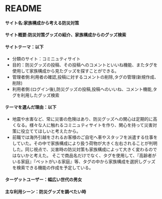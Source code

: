 # README

#### サイト名:家族構成から考える防災対策

#### サイト概要:防災対策グッズの紹介、家族構成からのグッズ検索

#### サイトテーマ：以下
* 分類のサイト：コミニュティサイト
* 目的：防災グッズの投稿、その投稿へのコメントといいね機能、またタグを使用して家族構成から見たグッズを探すことができる。
* 管理者側:利用者の確認,投稿に対するコメントの削除,タグの管理(新規作成、削除)
* 利用者側:(ログイン後),防災グッズの投稿,投稿へのいいね、コメント機能,タグを利用したグッズ検索

#### テーマを選んだ理由：以下
* 地震や水害など、常に災害の危険はあり、防災グッズへの関心は定期的に高くなる。様々な人に触れるコミニュティサイトを作り、関心を持って災害対策に役立ててほしいと考えたから。
* 前職では海外引越をされるお客様のご自宅へ車やスタッフを派遣する仕事をしていた。その中で家族構成により扱う荷物が大きく左右されることが判明した。同じ視点で、災害時の防災対策も家族構成によって大きく変わるのではないかと考えた。
  そこで商品名だけでなく、タグを使用して、『高齢者がいる家庭』『ペットがいる家庭』等、タグの中から家族構成を選択しグッズを検索できる機能の作成を予定している。

#### ターゲットユーザー：幅広い世代の男女

#### 主な利用シーン：防災グッズを調べたい時
  
  